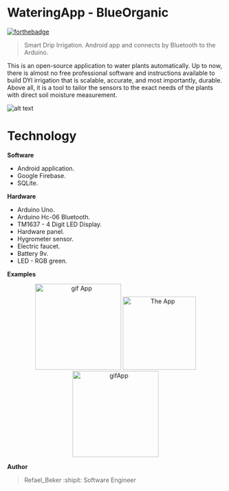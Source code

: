 # WateringApp - BlueOrganic
[![forthebadge](https://forthebadge.com/images/badges/built-for-android.svg)](https://forthebadge.com)

> Smart Drip Irrigation. Android app and connects by Bluetooth to the Arduino.

This is an open-source application to water plants automatically. Up to now, there is almost no free professional software and instructions available to build DYI irrigation that is scalable, accurate, and most importantly, durable. Above all, it is a tool to tailor the sensors to the exact needs of the plants  with direct soil moisture measurement.

![alt text](https://github.com/RefaelBeker7/wateringApp_finalProject/blob/master/screenshot/App_Arduino.jpeg)

# Technology
**Software**
- Android application.
- Google Firebase.
- SQLite.

**Hardware**
- Arduino Uno.
- Arduino Hc-06 Bluetooth.
- TM1637 - 4 Digit LED Display.
- Hardware panel.
- Hygrometer sensor.
- Electric faucet.
- Battery 9v.
- LED - RGB green.

**Examples**

<p align="center">
  <img src="https://github.com/RefaelBeker7/wateringApp_finalProject/blob/master/screenshot/AppUp.gif" 
       width="200" high="50" title="gif App">
    <img src="https://github.com/RefaelBeker7/wateringApp_finalProject/blob/master/screenshot/App1.jpeg" 
       width="170" high="50" title="The App">
  <img src="https://github.com/RefaelBeker7/wateringApp_finalProject/blob/master/screenshot/opentapgif.gif" 
       width="200" high="50" title="gifApp">
</p>

**Author**
> Refael_Beker :shipit: Software Engineer 
